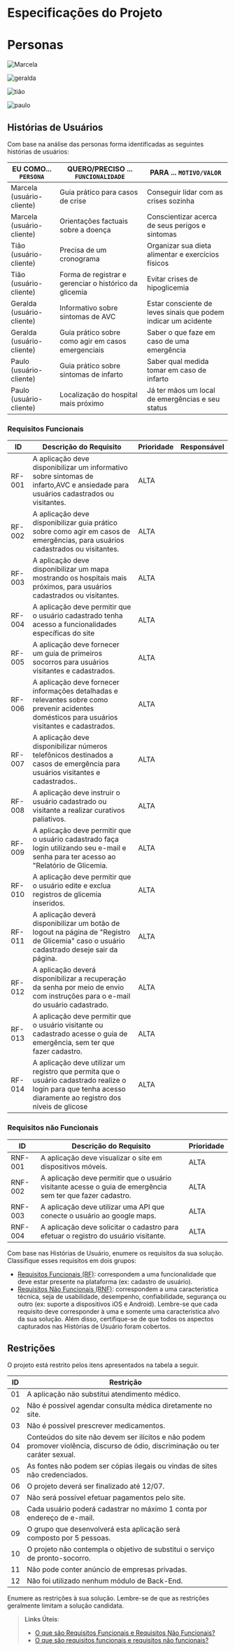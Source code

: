 # Especificações do Projeto


# Personas #
![Marcela](https://user-images.githubusercontent.com/105678089/227963189-98671a00-9992-4850-9c1a-a124252fdd2e.png)

![geralda](https://user-images.githubusercontent.com/105678089/229358111-76bcd120-4ead-4345-a320-7c9c871d15c1.png)

![tião](https://user-images.githubusercontent.com/105678089/227963241-4fe7a81d-854e-4f86-9a06-bc7d118848f7.png)


![paulo](https://user-images.githubusercontent.com/105678089/229290387-71c24b7d-e7e1-4c13-913d-d9fa773f9396.png)


## Histórias de Usuários

Com base na análise das personas forma identificadas as seguintes histórias de usuários:

|   EU COMO... `PERSONA`    | QUERO/PRECISO ... `FUNCIONALIDADE`                   | PARA ... `MOTIVO/VALOR`                                        |
|---------------------------|------------------------------------------------------|----------------------------------------------------------------|
|Marcela (usuário-cliente)  |Guia prático para casos de crise                      |Conseguir lidar com as crises sozinha                           |
|Marcela (usuário-cliente)  |Orientações factuais sobre a doença                   |Conscientizar acerca de seus perigos e sintomas                 | 
|Tião (usuário-cliente)     |Precisa de um cronograma                              |Organizar sua dieta alimentar e exercícios físicos              |
|Tião (usuário-cliente)     |Forma de registrar e gerenciar o histórico da glicemia|Evitar crises de hipoglicemia                                   |
|Geralda (usuário-cliente)  |Informativo sobre sintomas de AVC                     |Estar consciente de leves sinais que podem indicar um acidente  |
|Geralda (usuário-cliente)  |Guia prático sobre como agir em casos emergenciais    |Saber o que faze em caso de uma emergência                      |
|Paulo (usuário-cliente)    |Guia prático sobre sintomas de infarto                |Saber qual medida tomar em caso de infarto                      |
|Paulo (usuário-cliente)    |Localização do hospital mais próximo                  |Já ter mãos um local de emergências e seu status                |


### Requisitos Funcionais

|ID    | Descrição do Requisito  | Prioridade | Responsável |
|------|-----------------------------------------|----| ----|
|RF-001| A aplicação deve disponibilizar um informativo sobre sintomas de infarto,AVC e ansiedade para usuários cadastrados ou visitantes. | ALTA | |
|RF-002| A aplicação deve disponibilizar guia prático sobre como agir em casos de emergências, para usuários cadastrados ou visitantes. | ALTA | |
|RF-003| A aplicação deve disponibilizar um mapa mostrando os hospitais mais próximos, para usuários cadastrados ou visitantes. | ALTA | |
|RF-004| A aplicação deve permitir que o usuário cadastrado tenha acesso a funcionalidades específicas do site | ALTA | |
|RF-005| A aplicação deve fornecer um guia de primeiros socorros para usuários visitantes e cadastrados. | ALTA | |
|RF-006| A aplicação deve fornecer informações detalhadas e relevantes sobre como prevenir acidentes domésticos para usuários visitantes e cadastrados. | ALTA | |
|RF-007| A aplicação deve disponibilizar números telefônicos destinados a casos de emergência para usuários visitantes e cadastrados..| ALTA | |
|RF-008| A aplicação deve instruir o usuário cadastrado ou visitante a realizar curativos paliativos. | ALTA | |
|RF-009| A aplicação deve permitir que o usuário cadastrado faça login utilizando seu e-mail e senha para ter acesso ao "Relatório de Glicemia. | ALTA | |
|RF-010| A aplicação deve permitir que o usuário edite e exclua registros de glicemia inseridos.| ALTA | |
|RF-011| A aplicação deverá disponibilizar um botão de logout na página de "Registro de Glicemia" caso o usuário cadastrado deseje sair da página. | ALTA | |
|RF-012| A aplicação deverá disponibilizar a recuperação da senha por meio de envio com instruções para o e-mail do usuário cadastrado. | ALTA | |
|RF-013| A aplicação deve permitir que o usuário visitante ou cadastrado acesse o guia de emergência, sem ter que fazer cadastro. | ALTA | |
|RF-014| A aplicação deve utilizar um registro que permita que o usuário cadastrado realize o login para que tenha acesso diaramente ao registro dos níveis de glicose | ALTA | |.


### Requisitos não Funcionais

|ID     | Descrição do Requisito  |Prioridade |
|-------|-------------------------|----|
|RNF-001| A aplicação deve visualizar o site em dispositivos móveis.| ALTA | | 
|RNF-002| A aplicação deve permitir que o usuário visitante acesse o guia de emergência sem ter que fazer cadastro. | ALTA | |
|RNF-003| A aplicação deve utilizar uma API que conecte o usuário ao google maps.| ALTA | |
|RNF-004| A aplicação deve solicitar o cadastro para efetuar o registro do usuário visitante. | ALTA | |



Com base nas Histórias de Usuário, enumere os requisitos da sua solução. Classifique esses requisitos em dois grupos:

- [Requisitos Funcionais
 (RF)](https://pt.wikipedia.org/wiki/Requisito_funcional):
 correspondem a uma funcionalidade que deve estar presente na
  plataforma (ex: cadastro de usuário).
- [Requisitos Não Funcionais
  (RNF)](https://pt.wikipedia.org/wiki/Requisito_n%C3%A3o_funcional):
  correspondem a uma característica técnica, seja de usabilidade,
  desempenho, confiabilidade, segurança ou outro (ex: suporte a
  dispositivos iOS e Android).
Lembre-se que cada requisito deve corresponder à uma e somente uma
característica alvo da sua solução. Além disso, certifique-se de que
todos os aspectos capturados nas Histórias de Usuário foram cobertos.

## Restrições

O projeto está restrito pelos itens apresentados na tabela a seguir.

|ID| Restrição                                             |
|--|-------------------------------------------------------|
|01| A aplicação não substitui atendimento médico.          |
|02| Não é possivel agendar consulta médica diretamente no site. |
|03| Não é possivel prescrever medicamentos. |
|04| Conteúdos do site não devem ser ilícitos e não podem promover violência, discurso de ódio, discriminação ou ter caráter sexual. |
|05| As fontes não podem ser cópias ilegais ou vindas de sites não credenciados. |
|06| O projeto deverá ser finalizado até 12/07. |
|07| Não será possível efetuar pagamentos pelo site. |
|08| Cada usuário poderá cadastrar no máximo 1 conta por endereço de e-mail. |
|09| O grupo que desenvolverá esta aplicação será composto por 5 pessoas. |
|10| O projeto não contempla o objetivo de substitui o serviço de pronto-socorro. |
|11| Não pode conter anúncio de empresas privadas. |
|12| Não foi utilizado nenhum módulo de Back-End. |

Enumere as restrições à sua solução. Lembre-se de que as restrições geralmente limitam a solução candidata.

> **Links Úteis**:
> - [O que são Requisitos Funcionais e Requisitos Não Funcionais?](https://codificar.com.br/requisitos-funcionais-nao-funcionais/)
> - [O que são requisitos funcionais e requisitos não funcionais?](https://analisederequisitos.com.br/requisitos-funcionais-e-requisitos-nao-funcionais-o-que-sao/)
